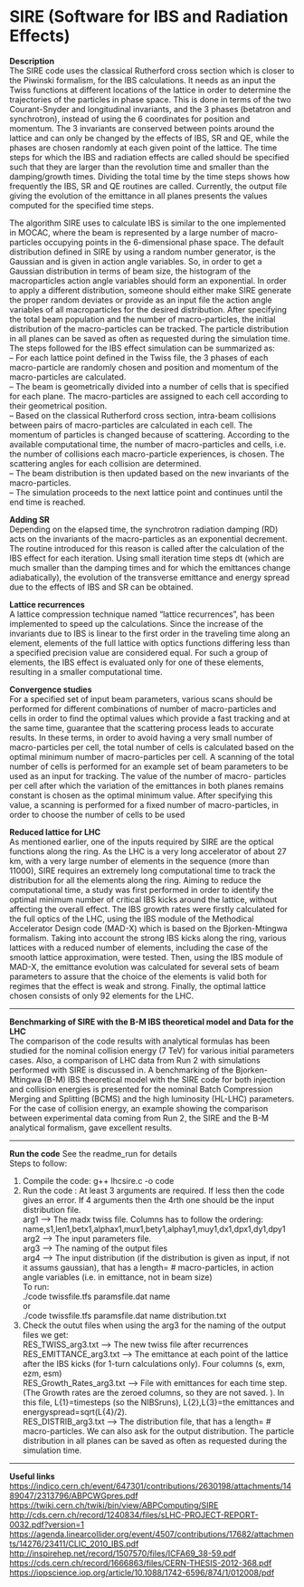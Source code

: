 # SIRE (Software for IBS and Radiation Effects)
**Description**\
The SIRE code uses the classical Rutherford cross section which is closer to the Piwinski
formalism, for the IBS calculations. It needs as an input the Twiss functions at different locations
of the lattice in order to determine the trajectories of the particles in phase space. This is done
in terms of the two Courant-Snyder and longitudinal invariants, and the 3 phases (betatron and
synchrotron), instead of using the 6 coordinates for position and momentum. The 3 invariants
are conserved between points around the lattice and can only be changed by the effects of IBS,
SR and QE, while the phases are chosen randomly at each given point of the lattice. The time
steps for which the IBS and radiation effects are called should be specified such that they are
larger than the revolution time and smaller than the damping/growth times. Dividing the total
time by the time steps shows how frequently the IBS, SR and QE routines are called. Currently,
the output file giving the evolution of the emittance in all planes presents the values computed
for the specified time steps.

The algorithm SIRE uses to calculate IBS is similar to the one implemented in MOCAC,
where the beam is represented by a large number of macro-particles occupying points in the
6-dimensional phase space. The default distribution defined in SIRE by using a random number
generator, is the Gaussian and is given in action angle variables. So, in order to get a Gaussian
distribution in terms of beam size, the histogram of the macroparticles action angle variables
should form an exponential. In order to apply a different
distribution, someone should either make SIRE generate the proper random deviates or provide
as an input file the action angle variables of all macroparticles for the desired distribution. After
specifying the total beam population and the number of macro-particles, the initial distribution
of the macro-particles can be tracked. The particle distribution in all planes can be saved as
often as requested during the simulation time.\
The steps followed for the IBS effect simulation can be summarized as:\
– For each lattice point defined in the Twiss file, the 3 phases of each macro-particle are
randomly chosen and position and momentum of the macro-particles are calculated.\
– The beam is geometrically divided into a number of cells that is specified for each plane. The
macro-particles are assigned to each cell according to their geometrical position.\
– Based on the classical Rutherford cross section, intra-beam collisions between pairs of
macro-particles are calculated in each cell. The momentum of particles is changed because
of scattering. According to the available computational time, the number of macro-particles
and cells, i.e. the number of collisions each macro-particle experiences, is chosen. The
scattering angles for each collision are determined.\
– The beam distribution is then updated based on the new invariants of the macro-particles.\
– The simulation proceeds to the next lattice point and continues until the end time is reached.

**Adding SR**\
Depending on the elapsed time, the synchrotron radiation damping (RD) acts on the invariants of the macro-particles as an exponential decrement. The routine introduced for this reason
is called after the calculation of the IBS effect for each iteration. Using small iteration time
steps dt (which are much smaller than the damping times and for which the emittances change
adiabatically), the evolution of the transverse emittance and energy spread due to the effects of
IBS and SR can be obtained.

**Lattice recurrences**\
A lattice compression technique named “lattice recurrences”, has been implemented to speed
up the calculations. Since the increase of the invariants due to IBS is linear to the first order
in the traveling time along an element, elements of the full lattice with optics functions differing
less than a specified precision value are considered equal. For such a group of elements, the IBS
effect is evaluated only for one of these elements, resulting in a smaller computational time.

**Convergence studies**\
For a specified set of input beam parameters, various scans should be performed for different combinations of number of macro-particles and cells in order to find the optimal values which provide
a fast tracking and at the same time, guarantee that the scattering process leads to accurate results. In these terms, in order to avoid having a very small number of macro-particles per cell,
the total number of cells is calculated based on the optimal minimum number of macro-particles per cell. A scanning of the total number of cells is performed for an example set of beam parameters
to be used as an input for tracking. The value of the number of macro-
particles per cell after which the variation of the emittances in both planes remains constant is
chosen as the optimal minimum value. After specifying this value, a scanning is performed for a
fixed number of macro-particles, in order to choose the number of cells to be used

**Reduced lattice for LHC**\
As mentioned earlier, one of the inputs required by SIRE are the optical functions along the ring.
As the LHC is a very long accelerator of about 27 km, with a very large number of elements in
the sequence (more than 11000), SIRE requires an extremely long computational time to track
the distribution for all the elements along the ring. Aiming to reduce the computational time,
a study was first performed in order to identify the optimal minimum number of critical IBS
kicks around the lattice, without affecting the overall effect. The IBS growth rates were firstly
calculated for the full optics of the LHC, using the IBS module of the Methodical Accelerator
Design code (MAD-X) which is based on the Bjorken-Mtingwa formalism.
Taking into account the strong IBS kicks along the ring, various lattices with a reduced
number of elements, including the case of the smooth lattice approximation, were tested. Then,
using the IBS module of MAD-X, the emittance evolution was calculated for several sets of beam
parameters to assure that the choice of the elements is valid both for regimes that the effect is
weak and strong. Finally, the optimal lattice chosen consists of only 92 elements for the LHC.
***
**Benchmarking of SIRE with the B-M IBS theoretical model and Data for the LHC**\
The comparison of the code results with analytical formulas has been studied for the
nominal collision energy (7 TeV) for various initial parameters cases. Also, a comparison of
LHC data from Run 2 with simulations performed with SIRE is discussed in. A benchmarking of the Bjorken-Mtingwa (B-M) IBS theoretical model with the SIRE code for
both injection and collision energies is presented for the nominal Batch Compression Merging
and Splitting (BCMS) and the high luminosity (HL-LHC) parameters. For the case
of collision energy, an example showing the comparison between experimental data coming from
Run 2, the SIRE and the B-M analytical formalism, gave excellent results.
***
**Run the code**
See the readme_run for details\
Steps to follow:
1. Compile the code:
  g++ lhcsire.c -o code
2. Run the code :
At least 3 arguments are required. If less then the code gives an error. If 4 arguments then the 4rth one should be the input distribution file.\
  arg1 --> The madx twiss file. Columns has to follow the ordering: name,s1,len1,betx1,alphax1,mux1,bety1,alphay1,muy1,dx1,dpx1,dy1,dpy1\
  arg2 --> The input parameters file. \
  arg3 --> The naming of the output files\
  arg4 --> The input distribution (if the distribution is given as input, if not it assums gaussian), that has a length= # macro-particles, in action angle variables (i.e. in emittance, not in beam size)\
To run:\
  ./code twissfile.tfs paramsfile.dat name\
  or\
  ./code twissfile.tfs paramsfile.dat name distribution.txt
3. Check the outut files when using the arg3 for the naming of the output files we get:\
  RES_TWISS_arg3.txt --> The new twiss file after recurrences\
  RES_EMITTANCE_arg3.txt --> The emittance at each point of the lattice after the IBS kicks (for 1-turn calculations only). Four columns (s, exm, ezm, esm)\
  RES_Growth_Rates_arg3.txt --> File with emittances for each time step. (The Growth rates are the zeroed columns, so they are not saved. ). In this file, L{1}=timesteps (so the NIBSruns), L{2},L{3}=the emittances and energyspread=sqrt(L{4}/2).\
  RES_DISTRIB_arg3.txt --> The distribution file, that has a length= # macro-particles. We can also ask for the output distribution. The particle distribution in all planes can be saved as often as requested during the simulation time.
  
***
**Useful links**
https://indico.cern.ch/event/647301/contributions/2630198/attachments/1489047/2313796/ABPCWGpres.pdf  \
https://twiki.cern.ch/twiki/bin/view/ABPComputing/SIRE  \
http://cds.cern.ch/record/1240834/files/sLHC-PROJECT-REPORT-0032.pdf?version=1  \
https://agenda.linearcollider.org/event/4507/contributions/17682/attachments/14276/23411/CLIC_2010_IBS.pdf  \
http://inspirehep.net/record/1507570/files/ICFA69_38-59.pdf \
https://cds.cern.ch/record/1666863/files/CERN-THESIS-2012-368.pdf \
https://iopscience.iop.org/article/10.1088/1742-6596/874/1/012008/pdf

